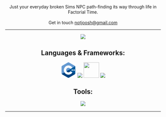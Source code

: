 <main>
	<div class="introductory" align="center">
		<div>
			Just your everyday broken Sims NPC path-finding its way through life in Factorial Time.
		</div>
		<div>&nbsp;</div>
		<div>Get in touch <a href="mailto:notjoosh@gmail.com">notjoosh@gmail.com</a></div>
	</div>
	<hr />
	<p align="center">
		<a href="https://www.codewars.com/users/not-joosh" target="_blank">
			<img src="https://github.r2v.ch/codewars?user=not-joosh&name=true&top_languages=true&stroke=%23b362ff&theme=gradient_purple_dark" />
		</a>
	</p>
	<div class="tools">
		<div align="center">
			<h2>Languages & Frameworks:</h2>
		</div>
		<div align="center">
			<img height="50px" width="50px" src="https://raw.githubusercontent.com/devicons/devicon/master/icons/cplusplus/cplusplus-original.svg" />
			<img src="https://skillicons.dev/icons?i=ts,js,go,c,java,py,cs,powershell,html,css" />
			<img height="50px" width="50px" src="https://user-images.githubusercontent.com/105687297/229002393-e1e2e332-df9c-4dc0-bd6f-558609e26238.png" />
			<img src="https://skillicons.dev/icons?i=react,nextjs,nodejs,tailwind,express,threejs,prisma,net,vite" />
		</div>
		<div align="center">
			<h2>Tools:</h2>
		</div>
		<div align="center">
			<img src="https://skillicons.dev/icons?i=firebase,mongodb,vscode,visualstudio,eclipse,vercel,postman,planetscale,postgres" />
		</div>
	</div><hr />
</main>




<!-- <footer class = 'socials' align="center">
		<div>
			<a href="https://www.instagram.com/not.joosh/" target="_blank">
				<img height="45px" width="45px" src="https://raw.githubusercontent.com/gauravghongde/social-icons/master/PNG/Color/Instagram.png" />
			</a>
			<a href="https://open.spotify.com/user/jooshratificar?si=d6ae30ede5c345cd" target="_blank">
				<img height="45px" width="45px" src="https://raw.githubusercontent.com/gauravghongde/social-icons/master/PNG/Color/Spotify.png" />
			</a>
		</div>
	</footer> -->

<!-- <div align="center">
  <img src="https://user-images.githubusercontent.com/105687297/210179251-b51368b4-199e-4a81-97fa-f80e01324309.jpg" width="500px" height="500px" />
</div> -->
<!-- <div>
	<a href = 'https://www.linkedin.com/in/joshratificar/' target = '_blank'>
		<img width = '75' height = '75' src  = 'https://github.com/gauravghongde/social-icons/blob/master/PNG/Color/LinkedIN.png?raw=true'/>
	</a>
</div> -->
<!-- Uncomment this section if you want to add GitHub Stats -->
<!-- <div align="center">
  <img src="https://github-readme-stats.vercel.app/api?username=not-joosh&show_icons=true&locale=en" alt="GitHub Stats" />
</div> -->

